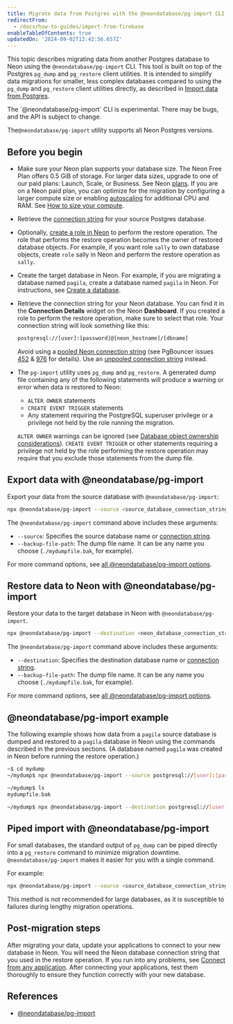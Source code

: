 ```yaml
---
title: Migrate data from Postgres with the @neondatabase/pg-import CLI
redirectFrom:
  - /docs/how-to-guides/import-from-firebase
enableTableOfContents: true
updatedOn: '2024-09-02T13:42:56.657Z'
---
```


This topic describes migrating data from another Postgres database to Neon using the `@neondatabase/pg-import` CLI. This tool is built on top of the Postgres `pg_dump` and `pg_restore` client utilities. It is intended to simplify data migrations for smaller, less complex databases compared to using the `pg_dump` and `pg_restore` client utilities directly, as described in [Import data from Postgres](/docs/import/migrate-from-postgres).

<Admonition type="important">
The `@neondatabase/pg-import` CLI is experimental. There may be bugs, and the API is subject to change.
</Admonition>

The`@neondatabase/pg-import` utility supports all Neon Postgres versions.

## Before you begin

- Make sure your Neon plan supports your database size. The Neon Free Plan offers 0.5 GiB of storage. For larger data sizes, upgrade to one of our paid plans: Launch, Scale, or Business. See Neon [plans](/docs/introduction/plans). If you are on a Neon paid plan, you can optimize for the migration by configuring a larger compute size or enabling [autoscaling](/docs/guides/autoscaling-guide) for additional CPU and RAM. See [How to size your compute](/docs/manage/endpoints#how-to-size-your-compute).
- Retrieve the [connection string](https://www.postgresql.org/docs/current/libpq-connect.html#LIBPQ-CONNSTRING) for your source Postgres database.
- Optionally, [create a role in Neon](/docs/manage/roles#manage-roles-in-the-neon-console) to perform the restore operation. The role that performs the restore operation becomes the owner of restored database objects. For example, if you want role `sally` to own database objects, create `role` sally in Neon and perform the restore operation as `sally`.
- Create the target database in Neon. For example, if you are migrating a database named `pagila`, create a database named `pagila` in Neon. For instructions, see [Create a database](/docs/manage/databases#create-a-database).
- Retrieve the connection string for your Neon database. You can find it in the **Connection Details** widget on the Neon **Dashboard**. If you created a role to perform the restore operation, make sure to select that role. Your connection string will look something like this:

  ```bash shouldWrap
  postgresql://[user]:[password]@[neon_hostname]/[dbname]
  ```

  Avoid using a [pooled Neon connection string](/docs/reference/glossary#pooled-connection-string) (see PgBouncer issues [452](https://github.com/pgbouncer/pgbouncer/issues/452) & [976](https://github.com/pgbouncer/pgbouncer/issues/976) for details). Use an [unpooled connection string](/docs/reference/glossary#unpooled-connection-string) instead.

- The `pg-import` utility uses `pg_dump` and `pg_restore`. A generated dump file containing any of the following statements will produce a warning or error when data is restored to Neon:

  - `ALTER OWNER` statements
  - `CREATE EVENT TRIGGER` statements
  - Any statement requiring the PostgreSQL superuser privilege or a privilege not held by the role running the migration.

  `ALTER OWNER` warnings can be ignored (see [Database object ownership considerations](/docs/import/migrate-from-postgres#database-object-ownership-considerations)). `CREATE EVENT TRIGGER` or other statements requiring a privilege not held by the role performing the restore operation may require that you exclude those statements from the dump file.

## Export data with @neondatabase/pg-import

Export your data from the source database with `@neondatabase/pg-import`:

```bash shouldWrap
npx @neondatabase/pg-import --source <source_database_connection_string> --backup-file-path <dump_file_name>
```

The `@neondatabase/pg-import` command above includes these arguments:

- `--source`: Specifies the source database name or [connection string](https://www.postgresql.org/docs/current/libpq-connect.html#LIBPQ-CONNSTRING).
- `--backup-file-path`: The dump file name. It can be any name you choose (`./mydumpfile.bak`, for example).

For more command options, see [all @neondatabase/pg-import options](https://github.com/neondatabase/pg-import?tab=readme-ov-file#flags-and-options).

## Restore data to Neon with @neondatabase/pg-import

Restore your data to the target database in Neon with `@neondatabase/pg-import`.

```bash shouldWrap
npx @neondatabase/pg-import --destination <neon_database_connection_string> --backup-file-path <dump_file_name>
```

The `@neondatabase/pg-import` command above includes these arguments:

- `--destination`: Specifies the destination database name or [connection string](https://www.postgresql.org/docs/current/libpq-connect.html#LIBPQ-CONNSTRING).
- `--backup-file-path`: The dump file name. It can be any name you choose (`./mydumpfile.bak`, for example).

For more command options, see [all @neondatabase/pg-import options](https://github.com/neondatabase/pg-import?tab=readme-ov-file#flags-and-options).

## @neondatabase/pg-import example

The following example shows how data from a `pagila` source database is dumped and restored to a `pagila` database in Neon using the commands described in the previous sections. (A database named `pagila` was created in Neon before running the restore operation.)

```bash shouldWrap
~$ cd mydump
~/mydump$ npx @neondatabase/pg-import --source postgresql://[user]:[password]@[neon_hostname]/pagila --backup-file-path ./mydumpfile.bak

~/mydump$ ls
mydumpfile.bak

~/mydump$ npx @neondatabase/pg-import --destination postgresql://[user]:[password]@[neon_hostname]/pagila --backup-file-path ./mydumpfile.bak
```

## Piped import with @neondatabase/pg-import

For small databases, the standard output of `pg_dump` can be piped directly into a `pg_restore` command to minimize migration downtime. `@neondatabase/pg-import` makes it easier for you with a single command.

For example:

```bash shouldWrap
npx @neondatabase/pg-import --source <source_database_connection_string> --destination <neon-database-connection-string>
```

This method is not recommended for large databases, as it is susceptible to failures during lengthy migration operations.

## Post-migration steps

After migrating your data, update your applications to connect to your new database in Neon. You will need the Neon database connection string that you used in the restore operation. If you run into any problems, see [Connect from any application](/docs/connect/connect-from-any-app). After connecting your applications, test them thoroughly to ensure they function correctly with your new database.

## References

- [@neondatabase/pg-import](https://github.com/neondatabase/pg-import)

<NeedHelp/>
